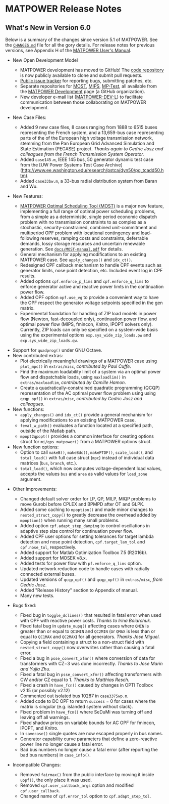 MATPOWER Release Notes
======================

What's New in Version 6.0
-------------------------

Below is a summary of the changes since version 5.1 of MATPOWER. See the
[`CHANGES.md`][1] file for all the gory details. For release notes for
previous versions, see Appendix H of the [MATPOWER User's Manual][2].

* New Open Development Model
  - MATPOWER development has moved to GitHub! The [code repository][4] is
    now publicly available to clone and submit pull requests.
  - [Public issue tracker][4] for reporting bugs, submitting patches, etc.
  - Separate repositories for [MOST][5], [MIPS][6], [MP-Test][7],
    all available from the [MATPOWER Development][8] page (a GitHub
    organization).
  - New developer e-mail list ([MATPOWER-DEV-L][9]) to facilitate
    communication between those collaborating on MATPOWER development.

* New Case Files:
  - Added 9 new case files, 8 cases ranging from 1888 to 6515 buses
    representing the French system, and a 13,659-bus case representing
    parts of the of the European high voltage transmission network,
    stemming from the Pan European Grid Advanced Simulation and State
    Estimation (PEGASE) project. *Thanks again to Cedric Josz and
    colleagues from the French Transmission System Operator.*
  - Added `case145.m`, IEEE 145 bus, 50 generator dynamic test case
    from the [UW Power Systems Test Case Archive]
    (http://www.ee.washington.edu/research/pstca/dyn50/pg_tcadd50.htm).
  - Added `case33bw.m`, a 33-bus radial distribution system from Baran
    and Wu.

* New Features:
  - [MATPOWER Optimal Scheduling Tool (MOST)][5] is a major new feature,
    implementing a full range of optimal power scheduling problems, from a
    simple as a deterministic, single period economic dispatch problem
    with no transmission constraints to as complex as a stochastic,
    security-constrained, combined unit-commitment and multiperiod OPF
    problem with locational contingency and load-following reserves,
    ramping costs and constraints, deferrable demands, lossy storage
    resources and uncertain renewable generation.
    See [`docs/MOST-manual.pdf`][10] for details.
  - General mechanism for applying modifications to an existing MATPOWER
    case. See `apply_changes()` and `idx_ct()`.
  - Redesigned CPF callback mechanism to handle CPF events such as
    generator limits, nose point detection, etc. Included event log
    in CPF results.
  - Added options `cpf.enforce_p_lims` and `cpf.enforce_q_lims` to
    enforce generator active and reactive power limts in the
    continuation power flow.
  - Added OPF option `opf.use_vg` to provide a convenient way to have
    the OPF respect the generator voltage setpoints specified in the
    gen matrix.
  - Experimental foundation for handling of ZIP load models in power flow
    (Newton, fast-decoupled only), continuation power flow, and optimal
    power flow (MIPS, fmincon, Knitro, IPOPT solvers only). Currently,
    ZIP loads can only be specified on a system-wide basis using the
    experimental options `exp.sys_wide_zip_loads.pw` and
    `exp.sys_wide_zip_loads.qw`.
 - Support for `quadprog()` under GNU Octave.
 - New contributed extras:
    - Plot electrically meaningful drawings of a MATPOWER case using
      `plot_mpc()` in `extras/misc`, *contributed by Paul Cuffe*.
    - Find the maximum loadability limit of a system via an optimal power
      flow and dispatchable loads, using `maxloadlim()` in `extras/maxloadlim`,
      *contributed by Camille Hamon*.
    - Create a quadratically-constrained quadratic programming (QCQP)
      representation of the AC optimal power flow problem using using
      `qcqp_opf()` in `extras/misc`, *contributed by Cedric Josz and
      colleagues*.
  - New functions:
    - `apply_changes()` and `idx_ct()` provide a general mechanism for
      applying modifications to an existing MATPOWER case.
    - `feval_w_path()` evaluates a function located at a specified path,
      outside of the Matlab path.
    - `mpopt2qpopt()` provides a common interface for creating options
      struct for `mi/qps_matpower()` from a MATPOWER options struct.
  - New function options:
    - Option to call `makeB()`, `makeBdc()`, `makePTDF()`, `scale_load()`,
      and `total_load()` with full case struct (`mpc`) instead of
      individual data matrices (`bus`, `branch`, etc.).
    - `total_load()`, which now computes voltage-dependent load values,
      accepts the values `bus` and `area` as valid values for `load_zone`
      argument.

* Other Improvements:
  - Changed default solver order for LP, QP, MILP, MIQP problems to move
    Gurobi before CPLEX and BPMPD after OT and GLPK.
  - Added some caching to `mpoption()` and made minor changes to
    `nested_struct_copy()` to greatly decrease the overhead added by
    `mpoption()` when running many small problems.
  - Added option `cpf.adapt_step_damping` to control oscillations in
    adaptive step size control for continuation power flow.
  - Added CPF user options for setting tolerances for target lambda
    detection and nose point detection, `cpf.target_lam_tol` and
    `cpf.nose_tol`, respectively.
  - Added support for Matlab Optimization Toolbox 7.5 (R2016b).
  - Added support for MOSEK v8.x.
  - Added tests for power flow with `pf.enforce_q_lims` option.
  - Updated network reduction code to handle cases with radially
    connected external buses.
  - Updated versions of `qcqp_opf()` and `qcqp_opf()` in `extras/misc`,
    *from Cedric Josz*.
  - Added "Release History" section to Appendix of manual.
  - Many new tests.

* Bugs fixed:
  - Fixed bug in `toggle_dclines()` that resulted in fatal error when used
    with OPF with reactive power costs. *Thanks to Irina Boiarchuk.*
  - Fixed fatal bug in `update_mupq()` affecting cases where `QMIN` is greater
    than or equal to `QC1MIN` and `QC2MIN` (or `QMAX` is less than or equal to
    `QC1MAX` and `QC2MAX`) for all generators. *Thanks Jose Miguel.*
  - Copying a field containing a struct to a non-struct field with
    `nested_struct_copy()` now overwrites rather than causing a fatal error.
  - Fixed a bug in `psse_convert_xfmr()` where conversion of data for
    transformers with CZ=3 was done incorrectly. *Thanks to Jose Marin
    and Yujia Zhu.*
  - Fixed a fatal bug in `psse_convert_xfmr()` affecting transformers with
    CW and/or CZ equal to 1. *Thanks to Matthias Resch.*
  - Fixed a crash in `have_fcn()` caused by changes in OPTI Toolbox v2.15
    (or possibly v2.12)
  - Commented out isolated bus 10287 in `case3375wp.m`.
  - Added code to DC OPF to return `success` = 0 for cases where the matrix
    is singular (e.g. islanded system without slack).
  - Fixed problem in `have_fcn()` where SeDuMi was turning off and leaving
    off all warnings.
  - Fixed shadow prices on variable bounds for AC OPF for fmincon,
    IPOPT, and Knitro.
  - In `savecase()` single quotes are now escaped properly in bus names.
  - Generator capability curve parameters that define a zero-reactive
    power line no longer cause a fatal error.
  - Bad bus numbers no longer cause a fatal error (after reporting the
    bad bus numbers) in `case_info()`.

* Incompatible Changes:
  - Removed `fairmax()` from the public interface by moving it inside `uopf()`,
    the only place it was used.
  - Removed `cpf.user_callback_args` option and modified
    `cpf.user_callback`.
  - Changed name of `cpf.error_tol` option to `cpf.adapt_step_tol`.


[1]: ../../CHANGES.md
[2]: ../MATPOWER-manual.pdf
[3]: https://github.com/MATPOWER/matpower
[4]: https://github.com/MATPOWER/matpower/issues
[5]: https://github.com/MATPOWER/most
[6]: https://github.com/MATPOWER/mips
[7]: https://github.com/MATPOWER/mptest
[8]: https://github.com/MATPOWER/
[9]: http://www.pserc.cornell.edu/matpower/mailinglists.html#devlist
[10]: ../MOST-manual.pdf
